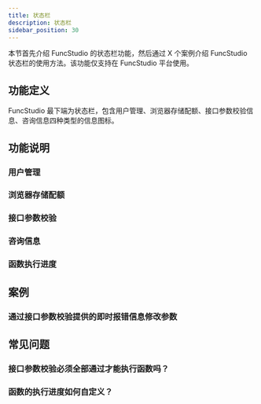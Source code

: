```yaml
---
title: 状态栏
description: 状态栏
sidebar_position: 30
---
```


本节首先介绍 FuncStudio 的状态栏功能，然后通过 X 个案例介绍 FuncStudio 状态栏的使用方法。该功能仅支持在 FuncStudio 平台使用。

## 功能定义

FuncStudio 最下端为状态栏，包含用户管理、浏览器存储配额、接口参数校验信息、咨询信息四种类型的信息图标。

## 功能说明

### 用户管理

### 浏览器存储配额

### 接口参数校验

### 咨询信息

### 函数执行进度

## 案例

### 通过接口参数校验提供的即时报错信息修改参数

## 常见问题

### 接口参数校验必须全部通过才能执行函数吗？

### 函数的执行进度如何自定义？